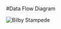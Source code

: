 #Data Flow Diagram 


![Bilby Stampede](https://cloud.githubusercontent.com/assets/17163853/14541978/3429dbee-0252-11e6-8cc0-2085d5bf4c28.png)


